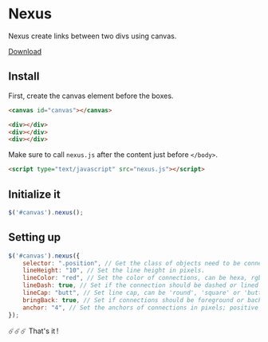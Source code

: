 # Nexus
Nexus create links between two divs using canvas.

[Download](https://raw.githubusercontent.com/brunolandowski/nexus/master/nexus.js)
## Install
First, create the canvas element before the boxes.
```HTML 
<canvas id="canvas"></canvas>

<div></div>
<div></div>
<div></div>
```
Make sure to call `nexus.js` after the content just before `</body>`.
```HTML
<script type="text/javascript" src="nexus.js"></script>
```

## Initialize it
```JavaScript
$('#canvas').nexus();		
```
## Setting up
```JavaScript
$('#canvas').nexus({
	selector: ".position", // Get the class of objects need to be connected.
    lineHeight: "10", // Set the line height in pixels.
    lineColor: "red", // Set the color of connections, can be hexa, rgb or names.
    lineDash: true, // Set if the connection should be dashed or lined by using true/false.
	lineCap: "butt", // Set line cap, can be 'round', 'square' or 'butt'.
    bringBack: true, // Set if connections should be foreground or background as the canvas and boxes will overlap.
    anchor: "4", // Set the anchors of connections in pixels; positive value if inside the boxes, negative if outside.
});
```
:comet::comet::comet: That's it&#8239;!
